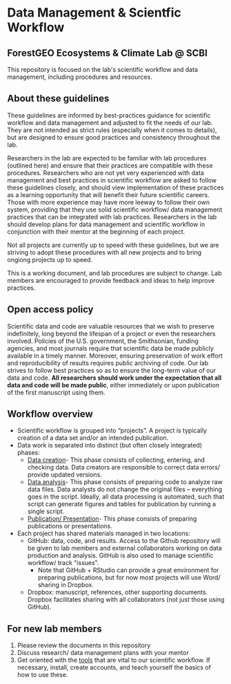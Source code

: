 # Data Management & Scientfic Workflow

## ForestGEO Ecosystems & Climate Lab @ SCBI

This repository is focused on the lab's scientific workflow and data management, including procedures and resources. 

## About these guidelines
These guidelines are informed by best-practices guidance for scientific workflow and data management and adjusted to fit the needs of our lab. They are not intended as strict rules (especially when it comes to details), but are designed to ensure good practices and consistency throughout the lab. 

Researchers in the lab are expected to be familiar with lab procedures (outlined here) and ensure that their practices are compatible with these procedures. Researchers who are not yet very experienced with data management and best practices in scientific workflow are asked to follow these guidelines closely, and should view implementation of these practices as a learning opportunity that will benefit their future scientific careers. Those with more experience may have more leeway to follow their own system, providing that they use solid scientific workflow/ data management practices that can be integrated with lab practices. Researchers in the lab should develop plans for data management and scientific workflow in conjunction with their mentor at the beginning of each project. 

Not all projects are currently up to speed with these guidelines, but we are striving to adopt these procedures with all new projects and to bring ongiong projects up to speed. 

This is a working document, and lab procedures are subject to change. Lab members are encouraged to provide feedback and ideas to help improve practices. 


## Open access policy
Scientific data and code are valuable resources that we wish to preserve indefinitely, long beyond the lifespan of a project or even the researchers involved. Policies of the U.S. government, the Smithsonian, funding agencies, and most journals require that scientific data be made publicly available in a timely manner. Moreover, ensuring preservation of work effort and reproducibility of results requires public archiving of code. Our lab strives to follow best practices so as to ensure the long-term value of our data and code. **All researchers should work under the expectation that all data and code will be made public**, either immediately or upon publication of the first manuscript using them.


## Workflow overview
- Scientific workflow is grouped into “projects”. A project is typically creation of a data set and/or an intended publication.
- Data work is separated into distinct (but often closely integrated) phases:
  - [Data creation](https://github.com/EcoClimLab/Data_Management-Scientific_Workflow/tree/master)- This phase consists of collecting, entering, and checking data. Data creators are responsible to correct data errors/ provide updated versions.
  - [Data analysis](https://github.com/EcoClimLab/Data_Management-Scientific_Workflow/blob/master/data_creation.MD)- This phase consists of preparing code to analyze raw data files. Data analysts do not change the original files – everything goes in the script. Ideally, all data processing is automated, such that script can generate figures and tables for publication by running a single script. 
  - [Publication/ Presentation](https://github.com/EcoClimLab/Data_Management-Scientific_Workflow/blob/master/publication_presentation.MD)- This phase consists of preparing publications or presentations. 
- Each project has shared materials managed in two locations:
  - GitHub: data, code, and results. Access to the Github repository will be given to lab members and external collaborators working on data production and analysis. GitHub is also used to manage scientific workflow/ track "issues". 
    - Note that GitHub + RStudio can provide a great environment for preparing publications, but for now most projects will use Word/ sharing in Dropbox. 
  - Dropbox: manuscript, references, other supporting documents. Dropbox facilitates sharing with all collaborators (not just those using GitHub). 


## For new lab members
1. Please review the documents in this repository
2. Discuss research/ data management plans with your mentor
3. Get oriented with the [tools](https://github.com/EcoClimLab/Data_Management-Scientific_Workflow/blob/master/tools.md) that are vital to our scientific workflow. If necessary, install, create accounts, and teach yourself the basics of how to use these. 

